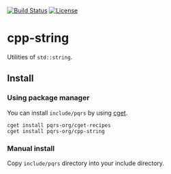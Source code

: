 [![Build Status](https://github.com/pqrs-org/cpp-string/workflows/CI/badge.svg)](https://github.com/pqrs-org/cpp-string/actions)
[![License](https://img.shields.io/badge/license-Boost%20Software%20License-blue.svg)](https://github.com/pqrs-org/cpp-string/blob/main/LICENSE.md)

# cpp-string

Utilities of `std::string`.

## Install

### Using package manager

You can install `include/pqrs` by using [cget](https://github.com/pfultz2/cget).

```shell
cget install pqrs-org/cget-recipes
cget install pqrs-org/cpp-string
```

### Manual install

Copy `include/pqrs` directory into your include directory.
